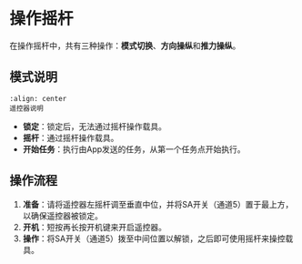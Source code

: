 # 操作摇杆

在操作摇杆中，共有三种操作：**模式切换**、**方向操纵**和**推力操纵**。

## 模式说明

```{figure} Images/MK15.png
:align: center
遥控器说明
```

* **锁定**：锁定后，无法通过摇杆操作载具。
* **摇杆**：通过摇杆操作载具。
* **开始任务**：执行由App发送的任务，从第一个任务点开始执行。

## 操作流程

1. **准备**：请将遥控器左摇杆调至垂直中位，并将SA开关（通道5）置于最上方，以确保遥控器被锁定。
2. **开机**：短按再长按开机键来开启遥控器。
3. **操作**：将SA开关（通道5）拨至中间位置以解锁，之后即可使用摇杆来操控载具。
